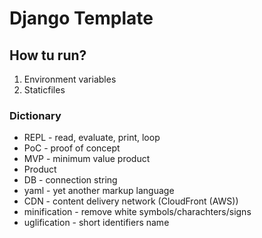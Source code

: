 # Django Template

## How tu run?
1. Environment variables
2. Staticfiles

### Dictionary
- REPL - read, evaluate, print, loop
- PoC - proof of concept
- MVP - minimum value product
- Product  
- DB - connection string
- yaml - yet another markup language
- CDN - content delivery network (CloudFront (AWS))
- minification - remove white symbols/charachters/signs
- uglification - short identifiers name